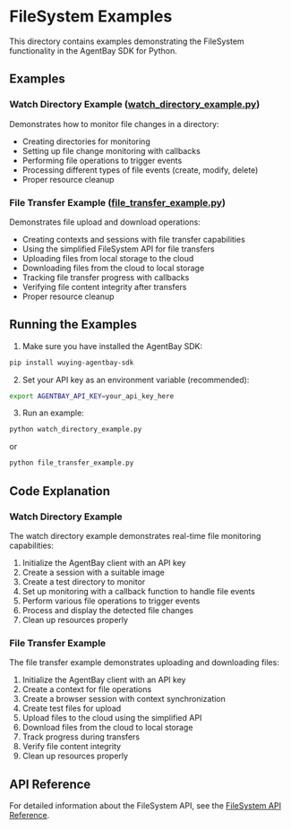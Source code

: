 # FileSystem Examples

This directory contains examples demonstrating the FileSystem functionality in the AgentBay SDK for Python.

## Examples

### Watch Directory Example ([watch_directory_example.py](./watch_directory_example.py))

Demonstrates how to monitor file changes in a directory:

- Creating directories for monitoring
- Setting up file change monitoring with callbacks
- Performing file operations to trigger events
- Processing different types of file events (create, modify, delete)
- Proper resource cleanup

### File Transfer Example ([file_transfer_example.py](./file_transfer_example.py))

Demonstrates file upload and download operations:

- Creating contexts and sessions with file transfer capabilities
- Using the simplified FileSystem API for file transfers
- Uploading files from local storage to the cloud
- Downloading files from the cloud to local storage
- Tracking file transfer progress with callbacks
- Verifying file content integrity after transfers
- Proper resource cleanup

## Running the Examples

1. Make sure you have installed the AgentBay SDK:

```bash
pip install wuying-agentbay-sdk
```

2. Set your API key as an environment variable (recommended):

```bash
export AGENTBAY_API_KEY=your_api_key_here
```

3. Run an example:

```bash
python watch_directory_example.py
```

or

```bash
python file_transfer_example.py
```

## Code Explanation

### Watch Directory Example

The watch directory example demonstrates real-time file monitoring capabilities:

1. Initialize the AgentBay client with an API key
2. Create a session with a suitable image
3. Create a test directory to monitor
4. Set up monitoring with a callback function to handle file events
5. Perform various file operations to trigger events
6. Process and display the detected file changes
7. Clean up resources properly

### File Transfer Example

The file transfer example demonstrates uploading and downloading files:

1. Initialize the AgentBay client with an API key
2. Create a context for file operations
3. Create a browser session with context synchronization
4. Create test files for upload
5. Upload files to the cloud using the simplified API
6. Download files from the cloud to local storage
7. Track progress during transfers
8. Verify file content integrity
9. Clean up resources properly

## API Reference

For detailed information about the FileSystem API, see the [FileSystem API Reference](../../api/filesystem.md).
